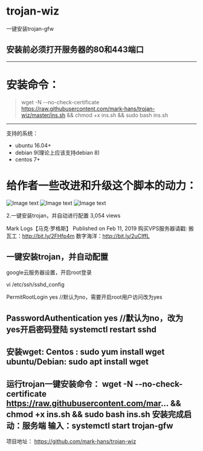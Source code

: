 ﻿# trojan-wiz
一键安装trojan-gfw
## 安装前必须打开服务器的80和443端口
---
# 安装命令：
> wget -N --no-check-certificate https://raw.githubusercontent.com/mark-hans/trojan-wiz/master/ins.sh && chmod +x ins.sh && sudo bash  ins.sh
---
支持的系统：
- ubuntu 16.04+
- debian 9(理论上应该支持debian 8)
- centos 7+


# 给作者一些改进和升级这个脚本的动力：
![Image text](https://raw.githubusercontent.com/mark-hans/trojan-wiz/master/images/1.jpg)
![Image text](https://raw.githubusercontent.com/mark-hans/trojan-wiz/master/images/2.jpg)
![Image text](https://raw.githubusercontent.com/mark-hans/trojan-wiz/master/images/3.jpg)





2.一键安装trojan，并自动进行配置
3,054 views

Mark Logs【马克·罗格斯】
Published on Feb 11, 2019
购买VPS服务器请戳:
搬瓦工：http://bit.ly/2FHfp4m
数字海洋：http://bit.ly/2uCIffL

一键安装trojan，并自动配置
---------------------------------------------
google云服务器设置，开启root登录

vi /etc/ssh/sshd_config

PermitRootLogin yes //默认为no，需要开启root用户访问改为yes



PasswordAuthentication yes //默认为no，改为yes开启密码登陆
systemctl restart sshd
---------------------
安装wget:
Centos : sudo yum install wget
ubuntu/Debian: sudo apt install wget 
------------------------
运行trojan一键安装命令：
wget -N --no-check-certificate https://raw.githubusercontent.com/mar... && chmod +x ins.sh && sudo bash ins.sh
安装完成启动：服务端
输入：systemctl start trojan-gfw
-------------------
项目地址：
https://github.com/mark-hans/trojan-wiz

